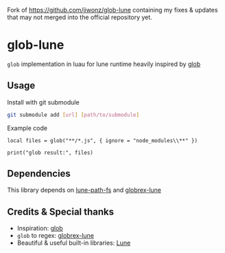 Fork of https://github.com/jiwonz/glob-lune containing my fixes & updates that may not merged into the official repository yet.

# glob-lune

`glob` implementation in luau for lune runtime heavily inspired by [glob](https://www.npmjs.com/package/glob)

## Usage

Install with git submodule

```sh
git submodule add [url] [path/to/submodule]
```

Example code

```luau
local files = glob("**/*.js", { ignore = "node_modules\\**" })

print("glob result:", files)
```

## Dependencies

This library depends on [lune-path-fs](https://github.com/jiwonz/lune-path-fs) and [globrex-lune](https://github.com/kimpure/globrex-lune)

## Credits & Special thanks

- Inspiration: [glob](https://www.npmjs.com/package/glob)
- `glob` to regex: [globrex-lune](https://github.com/kimpure/globrex-lune)
- Beautiful & useful built-in libraries: [Lune](https://github.com/lune-org/lune)
